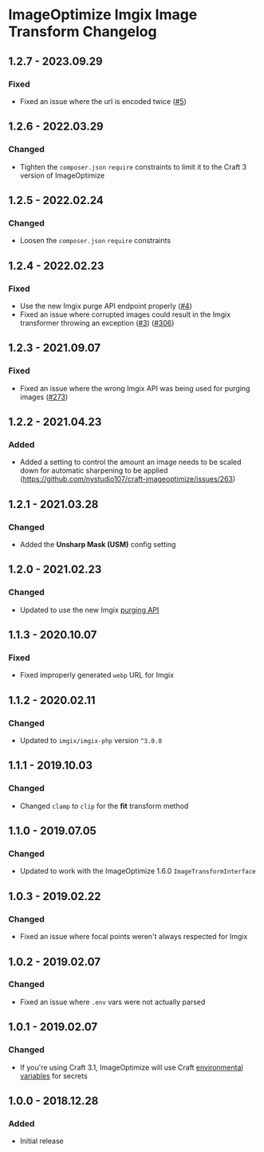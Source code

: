 # ImageOptimize Imgix Image Transform Changelog

## 1.2.7 - 2023.09.29
### Fixed
* Fixed an issue where the url is encoded twice ([#5](https://github.com/nystudio107/craft-imageoptimize-imgix/pull/5))

## 1.2.6 - 2022.03.29
### Changed
* Tighten the `composer.json` `require` constraints to limit it to the Craft 3 version of ImageOptimize

## 1.2.5 - 2022.02.24

### Changed

* Loosen the `composer.json` `require` constraints

## 1.2.4 - 2022.02.23
### Fixed
* Use the new Imgix purge API endpoint properly ([#4](https://github.com/nystudio107/craft-imageoptimize-imgix/issues/4))
* Fixed an issue where corrupted images could result in the Imgix transformer throwing an exception ([#3](https://github.com/nystudio107/craft-imageoptimize-imgix/issues/3)) ([#306](https://github.com/nystudio107/craft-imageoptimize/issues/306))

## 1.2.3 - 2021.09.07
### Fixed
* Fixed an issue where the wrong Imgix API was being used for purging images ([#273](https://github.com/nystudio107/craft-imageoptimize/issues/273))

## 1.2.2 - 2021.04.23
### Added
* Added a setting to control the amount an image needs to be scaled down for automatic sharpening to be applied (https://github.com/nystudio107/craft-imageoptimize/issues/263)

## 1.2.1 - 2021.03.28
### Changed
* Added the **Unsharp Mask (USM)** config setting

## 1.2.0 - 2021.02.23
### Changed
* Updated to use the new Imgix [purging API](https://blog.imgix.com/2020/10/16/api-deprecation)

## 1.1.3 - 2020.10.07
### Fixed
* Fixed improperly generated `webp` URL for Imgix

## 1.1.2 - 2020.02.11
### Changed
* Updated to `imgix/imgix-php` version `^3.0.0`

## 1.1.1 - 2019.10.03
### Changed
* Changed `clamp` to `clip` for the **fit** transform method

## 1.1.0 - 2019.07.05
### Changed
* Updated to work with the ImageOptimize 1.6.0 `ImageTransformInterface`

## 1.0.3 - 2019.02.22
### Changed
* Fixed an issue where focal points weren't always respected for Imgix

## 1.0.2 - 2019.02.07
### Changed
* Fixed an issue where `.env` vars were not actually parsed

## 1.0.1 - 2019.02.07
### Changed
* If you're using Craft 3.1, ImageOptimize will use Craft [environmental variables](https://docs.craftcms.com/v3/config/environments.html#control-panel-settings) for secrets

## 1.0.0 - 2018.12.28
### Added
- Initial release
